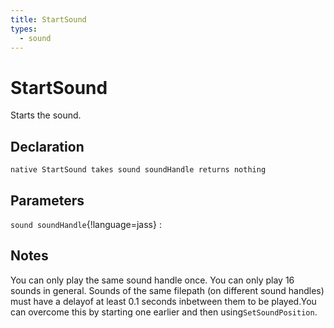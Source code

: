 ```yaml
---
title: StartSound
types:
  - sound
---
```


# StartSound
Starts the sound.

## Declaration

```jass
native StartSound takes sound soundHandle returns nothing
```

## Parameters
`sound soundHandle`{!language=jass}
: 

## Notes 
You can only play the same sound handle once.
You can only play 16 sounds in general.
Sounds of the same filepath (on different sound handles) must have a delayof at least 0.1 seconds inbetween them to be played.You can overcome this by starting one earlier and then using`SetSoundPosition`.
